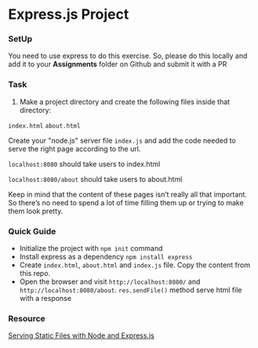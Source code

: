 # Express.js Project

### SetUp

You need to use express to do this exercise.
So, please do this locally and add it to your **Assignments** folder on Github and submit it with a PR

### Task

1. Make a project directory and create the following files inside that directory:

`index.html`
`about.html`

Create your "node.js" server file `index.js` and add the code needed to serve the right page according to the url.

`localhost:8080` should take users to index.html

`localhost:8080/about` should take users to about.html

Keep in mind that the content of these pages isn’t really all that important. So there’s no need to spend a lot of time filling them up or trying to make them look pretty.

### Quick Guide

- Initialize the project with `npm init` command
- Install express as a dependency `npm install express`
- Create `index.html`, `about.html` and `index.js` file. Copy the content from this repo.
- Open the browser and visit `http://localhost:8080/` and `http://localhost:8080/about`. `res.sendFile()` method serve html file with a response

### Resource

[Serving Static Files with Node and Express.js](https://stackabuse.com/serving-static-files-with-node-and-express-js/)
